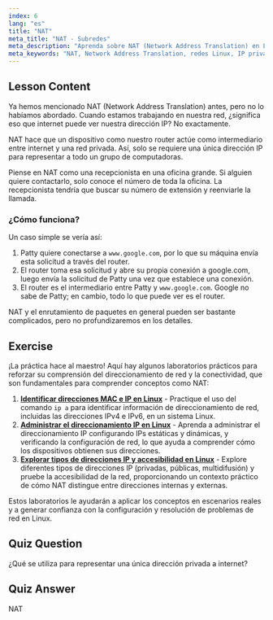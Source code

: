 ```yaml
---
index: 6
lang: "es"
title: "NAT"
meta_title: "NAT - Subredes"
meta_description: "Aprenda sobre NAT (Network Address Translation) en Linux, cómo funciona y su papel en la seguridad de la red. Comprenda las IPs privadas vs. públicas. Guía de redes de Linux."
meta_keywords: "NAT, Network Address Translation, redes Linux, IP privada, IP pública, tutorial Linux, guía para principiantes"
---
```


## Lesson Content

Ya hemos mencionado NAT (Network Address Translation) antes, pero no lo habíamos abordado. Cuando estamos trabajando en nuestra red, ¿significa eso que internet puede ver nuestra dirección IP? No exactamente.

NAT hace que un dispositivo como nuestro router actúe como intermediario entre internet y una red privada. Así, solo se requiere una única dirección IP para representar a todo un grupo de computadoras.

Piense en NAT como una recepcionista en una oficina grande. Si alguien quiere contactarlo, solo conoce el número de toda la oficina. La recepcionista tendría que buscar su número de extensión y reenviarle la llamada.

### ¿Cómo funciona?

Un caso simple se vería así:

1. Patty quiere conectarse a `www.google.com`, por lo que su máquina envía esta solicitud a través del router.
2. El router toma esa solicitud y abre su propia conexión a google.com, luego envía la solicitud de Patty una vez que establece una conexión.
3. El router es el intermediario entre Patty y `www.google.com`. Google no sabe de Patty; en cambio, todo lo que puede ver es el router.

NAT y el enrutamiento de paquetes en general pueden ser bastante complicados, pero no profundizaremos en los detalles.

## Exercise

¡La práctica hace al maestro! Aquí hay algunos laboratorios prácticos para reforzar su comprensión del direccionamiento de red y la conectividad, que son fundamentales para comprender conceptos como NAT:

1. **[Identificar direcciones MAC e IP en Linux](https://labex.io/es/labs/linux-identify-mac-and-ip-addresses-in-linux-592731)** - Practique el uso del comando `ip a` para identificar información de direccionamiento de red, incluidas las direcciones IPv4 e IPv6, en un sistema Linux.
2. **[Administrar el direccionamiento IP en Linux](https://labex.io/es/labs/linux-manage-ip-addressing-in-linux-592736)** - Aprenda a administrar el direccionamiento IP configurando IPs estáticas y dinámicas, y verificando la configuración de red, lo que ayuda a comprender cómo los dispositivos obtienen sus direcciones.
3. **[Explorar tipos de direcciones IP y accesibilidad en Linux](https://labex.io/es/labs/linux-explore-ip-address-types-and-reachability-in-linux-592780)** - Explore diferentes tipos de direcciones IP (privadas, públicas, multidifusión) y pruebe la accesibilidad de la red, proporcionando un contexto práctico de cómo NAT distingue entre direcciones internas y externas.

Estos laboratorios le ayudarán a aplicar los conceptos en escenarios reales y a generar confianza con la configuración y resolución de problemas de red en Linux.

## Quiz Question

¿Qué se utiliza para representar una única dirección privada a internet?

## Quiz Answer

NAT
